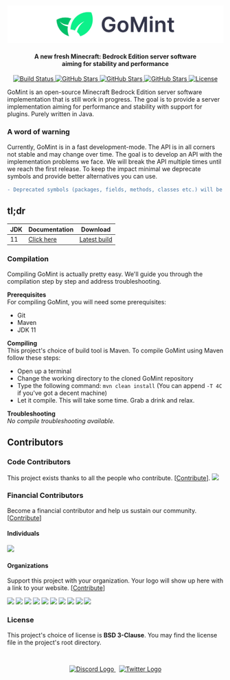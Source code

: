 <p align="center">
  
![GoMint](.github/ASSETS/gomint-banner.png)

</p>

<h4 align="center">A new fresh Minecraft: Bedrock Edition server software<br>aiming for stability and performance</h4>
<p align="center">
  
  <!-- BUILD BADGE -->
  <a href="https://github.com/GoMint/GoMint/actions?query=workflow%3A%22Java+CI%22">
    <img alt="Build Status" src="https://github.com/GoMint/GoMint/workflows/Java%20CI/badge.svg">
  </a>
  <!-- STAR BADGE -->
  <a href="https://github.com/GoMint/GoMint/stargazers">
    <img alt="GitHub Stars" src="https://img.shields.io/github/stars/GoMint/GoMint.svg">
  </a>
  <!-- ISSUES BADGE -->
  <a href="https://github.com/GoMint/GoMint/issues">
    <img alt="GitHub Stars" src="https://img.shields.io/github/issues/GoMint/GoMint.svg">
  </a>
  <!-- VERSION BADGE -->
  <a href="https://github.com/GoMint/GoMint">
    <img alt="GitHub Stars" src="https://img.shields.io/badge/version-1.0.5-green.svg">
  </a>
  <!-- LICENSE BADGE -->
  <a href="https://opensource.org/licenses/BSD-3-Clause">
    <img alt="License" src="https://img.shields.io/badge/License-BSD%203--Clause-blue.svg">
  </a>

</p>

GoMint is an open-source Minecraft Bedrock Edition server software implementation that is still work in progress. The goal is to provide a server implementation aiming for performance and stability with support for plugins. Purely written in Java.

### A word of warning
Currently, GoMint is in a fast development-mode. The API is in all corners not stable and may change over time. The goal is to develop an API with the implementation problems we face. We will break the API multiple times until we reach the first release. To keep the impact minimal we deprecate symbols and provide better alternatives you can use.

```diff
- Deprecated symbols (packages, fields, methods, classes etc.) will be deleted after two weeks of deprecation
```

## tl;dr
| JDK  | Documentation                        | Download                                                   |
| ---- | ------------------------------------ | ---------------------------------------------------------- |
| 11  | [Click here](http://docs.gomint.io) | [Latest build](https://github.com/GoMint/GoMint/actions?query=workflow%3A%22Java+CI%22) |

### Compilation
Compiling GoMint is actually pretty easy. We'll guide you through the compilation step by step and address troubleshooting.

**Prerequisites**<br>
For compiling GoMint, you will need some prerequisites:
- Git
- Maven
- JDK 11
 
**Compiling**<br>
This project's choice of build tool is Maven. To compile GoMint using Maven follow these steps:
- Open up a terminal
- Change the working directory to the cloned GoMint repository
- Type the following command: `mvn clean install` (You can append `-T 4C` if you've got a decent machine)
- Let it compile. This will take some time. Grab a drink and relax.

**Troubleshooting**<br>
_No compile troubleshooting available._

## Contributors

### Code Contributors

This project exists thanks to all the people who contribute. [[Contribute](CONTRIBUTING.md)].
<a href="https://github.com/GoMint/GoMint/graphs/contributors"><img src="https://opencollective.com/GoMint/contributors.svg?width=890&button=false" /></a>

### Financial Contributors

Become a financial contributor and help us sustain our community. [[Contribute](https://opencollective.com/GoMint/contribute)]


#### Individuals

<a href="https://opencollective.com/GoMint"><img src="https://opencollective.com/GoMint/individuals.svg?width=890"></a>

#### Organizations

Support this project with your organization. Your logo will show up here with a link to your website. [[Contribute](https://opencollective.com/GoMint/contribute)]

<a href="https://opencollective.com/GoMint/organization/0/website"><img src="https://opencollective.com/GoMint/organization/0/avatar.svg"></a>
<a href="https://opencollective.com/GoMint/organization/1/website"><img src="https://opencollective.com/GoMint/organization/1/avatar.svg"></a>
<a href="https://opencollective.com/GoMint/organization/2/website"><img src="https://opencollective.com/GoMint/organization/2/avatar.svg"></a>
<a href="https://opencollective.com/GoMint/organization/3/website"><img src="https://opencollective.com/GoMint/organization/3/avatar.svg"></a>
<a href="https://opencollective.com/GoMint/organization/4/website"><img src="https://opencollective.com/GoMint/organization/4/avatar.svg"></a>
<a href="https://opencollective.com/GoMint/organization/5/website"><img src="https://opencollective.com/GoMint/organization/5/avatar.svg"></a>
<a href="https://opencollective.com/GoMint/organization/6/website"><img src="https://opencollective.com/GoMint/organization/6/avatar.svg"></a>
<a href="https://opencollective.com/GoMint/organization/7/website"><img src="https://opencollective.com/GoMint/organization/7/avatar.svg"></a>
<a href="https://opencollective.com/GoMint/organization/8/website"><img src="https://opencollective.com/GoMint/organization/8/avatar.svg"></a>
<a href="https://opencollective.com/GoMint/organization/9/website"><img src="https://opencollective.com/GoMint/organization/9/avatar.svg"></a>

### License
This project's choice of license is **BSD 3-Clause**. You may find the license file in the project's root directory.

<br>
<p align="center">
  
  <!-- DISCORD -->
  <a href="https://discord.gg/qC4nJVN">
    <img width="32" alt="Discord Logo" src=".github/ASSETS/logo_discord.png">
  </a>
  &nbsp;
  <!-- TWITTER -->
  <a href="https://twitter.com/GomintPe">
    <img width="32" alt="Twitter Logo" src=".github/ASSETS/logo_twitter.png">
  </a>

</p>
